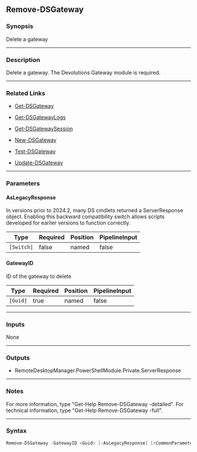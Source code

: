 Remove-DSGateway
----------------

### Synopsis
Delete a gateway

---

### Description

Delete a gateway. The Devolutions Gateway module is required.

---

### Related Links
* [Get-DSGateway](Get-DSGateway)

* [Get-DSGatewayLogs](Get-DSGatewayLogs)

* [Get-DSGatewaySession](Get-DSGatewaySession)

* [New-DSGateway](New-DSGateway)

* [Test-DSGateway](Test-DSGateway)

* [Update-DSGateway](Update-DSGateway)

---

### Parameters
#### **AsLegacyResponse**
In versions prior to 2024.2, many DS cmdlets returned a ServerResponse object. Enabling this backward compatibility switch allows scripts developed for earlier versions to function correctly.

|Type      |Required|Position|PipelineInput|
|----------|--------|--------|-------------|
|`[Switch]`|false   |named   |false        |

#### **GatewayID**
ID of the gateway to delete

|Type    |Required|Position|PipelineInput|
|--------|--------|--------|-------------|
|`[Guid]`|true    |named   |false        |

---

### Inputs
None

---

### Outputs
* RemoteDesktopManager.PowerShellModule.Private.ServerResponse

---

### Notes
For more information, type "Get-Help Remove-DSGateway -detailed". For technical information, type "Get-Help Remove-DSGateway -full".

---

### Syntax
```PowerShell
Remove-DSGateway -GatewayID <Guid> [-AsLegacyResponse] [<CommonParameters>]
```
